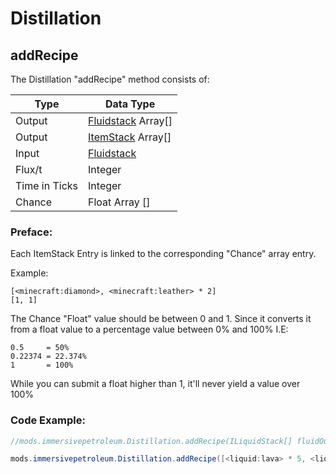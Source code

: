 # Distillation

## addRecipe

The Distillation "addRecipe" method consists of:

| Type          | Data Type                                            |
| ------------- | ---------------------------------------------------- |
| Output        | [Fluidstack](/Vanilla/Liquids/ILiquidStack/) Array[] |
| Output        | [ItemStack](/Vanilla/Items/IItemStack/) Array[]      |
| Input         | [Fluidstack](/Vanilla/Liquids/ILiquidStack/)         |
| Flux/t        | Integer                                              |
| Time in Ticks | Integer                                              |
| Chance        | Float Array []                                       |

### Preface:

Each ItemStack Entry is linked to the corresponding "Chance" array entry.

Example:

    [<minecraft:diamond>, <minecraft:leather> * 2]
    [1, 1]
    

The Chance "Float" value should be between 0 and 1. Since it converts it from a float value to a percentage value between 0% and 100% I.E:

    0.5     = 50%
    0.22374 = 22.374%
    1       = 100%
    

While you can submit a float higher than 1, it'll never yield a value over 100%

### Code Example:

```JAVA
//mods.immersivepetroleum.Distillation.addRecipe(ILiquidStack[] fluidOutputs, IItemStack[] itemOutputs, ILiquidStack fluidInput, int energy, int time, float[] chance)

mods.immersivepetroleum.Distillation.addRecipe([<liquid:lava> * 5, <liquid:gasoline> * 5], [<minecraft:diamond>, <minecraft:leather> * 2], <liquid:water>, 5, 5, [1, 1]);
```